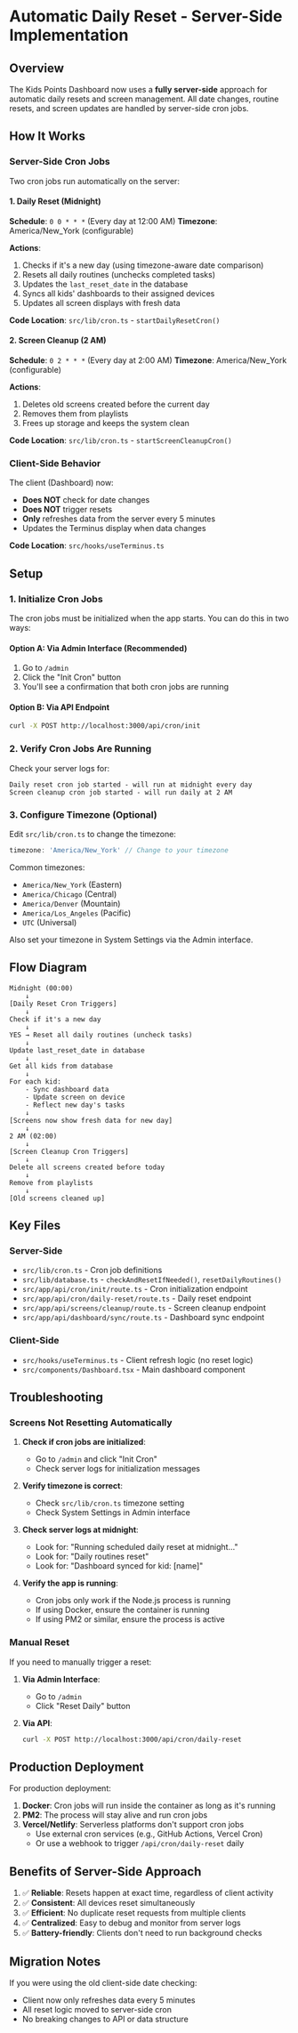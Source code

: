 # Automatic Daily Reset - Server-Side Implementation

## Overview

The Kids Points Dashboard now uses a **fully server-side** approach for automatic daily resets and screen management. All date changes, routine resets, and screen updates are handled by server-side cron jobs.

## How It Works

### Server-Side Cron Jobs

Two cron jobs run automatically on the server:

#### 1. Daily Reset (Midnight)
**Schedule**: `0 0 * * *` (Every day at 12:00 AM)
**Timezone**: America/New_York (configurable)

**Actions**:
1. Checks if it's a new day (using timezone-aware date comparison)
2. Resets all daily routines (unchecks completed tasks)
3. Updates the `last_reset_date` in the database
4. Syncs all kids' dashboards to their assigned devices
5. Updates all screen displays with fresh data

**Code Location**: `src/lib/cron.ts` - `startDailyResetCron()`

#### 2. Screen Cleanup (2 AM)
**Schedule**: `0 2 * * *` (Every day at 2:00 AM)
**Timezone**: America/New_York (configurable)

**Actions**:
1. Deletes old screens created before the current day
2. Removes them from playlists
3. Frees up storage and keeps the system clean

**Code Location**: `src/lib/cron.ts` - `startScreenCleanupCron()`

### Client-Side Behavior

The client (Dashboard) now:
- **Does NOT** check for date changes
- **Does NOT** trigger resets
- **Only** refreshes data from the server every 5 minutes
- Updates the Terminus display when data changes

**Code Location**: `src/hooks/useTerminus.ts`

## Setup

### 1. Initialize Cron Jobs

The cron jobs must be initialized when the app starts. You can do this in two ways:

#### Option A: Via Admin Interface (Recommended)
1. Go to `/admin`
2. Click the "Init Cron" button
3. You'll see a confirmation that both cron jobs are running

#### Option B: Via API Endpoint
```bash
curl -X POST http://localhost:3000/api/cron/init
```

### 2. Verify Cron Jobs Are Running

Check your server logs for:
```
Daily reset cron job started - will run at midnight every day
Screen cleanup cron job started - will run daily at 2 AM
```

### 3. Configure Timezone (Optional)

Edit `src/lib/cron.ts` to change the timezone:
```typescript
timezone: 'America/New_York' // Change to your timezone
```

Common timezones:
- `America/New_York` (Eastern)
- `America/Chicago` (Central)
- `America/Denver` (Mountain)
- `America/Los_Angeles` (Pacific)
- `UTC` (Universal)

Also set your timezone in System Settings via the Admin interface.

## Flow Diagram

```
Midnight (00:00)
    ↓
[Daily Reset Cron Triggers]
    ↓
Check if it's a new day
    ↓
YES → Reset all daily routines (uncheck tasks)
    ↓
Update last_reset_date in database
    ↓
Get all kids from database
    ↓
For each kid:
    - Sync dashboard data
    - Update screen on device
    - Reflect new day's tasks
    ↓
[Screens now show fresh data for new day]
    ↓
2 AM (02:00)
    ↓
[Screen Cleanup Cron Triggers]
    ↓
Delete all screens created before today
    ↓
Remove from playlists
    ↓
[Old screens cleaned up]
```

## Key Files

### Server-Side
- `src/lib/cron.ts` - Cron job definitions
- `src/lib/database.ts` - `checkAndResetIfNeeded()`, `resetDailyRoutines()`
- `src/app/api/cron/init/route.ts` - Cron initialization endpoint
- `src/app/api/cron/daily-reset/route.ts` - Daily reset endpoint
- `src/app/api/screens/cleanup/route.ts` - Screen cleanup endpoint
- `src/app/api/dashboard/sync/route.ts` - Dashboard sync endpoint

### Client-Side
- `src/hooks/useTerminus.ts` - Client refresh logic (no reset logic)
- `src/components/Dashboard.tsx` - Main dashboard component

## Troubleshooting

### Screens Not Resetting Automatically

1. **Check if cron jobs are initialized**:
   - Go to `/admin` and click "Init Cron"
   - Check server logs for initialization messages

2. **Verify timezone is correct**:
   - Check `src/lib/cron.ts` timezone setting
   - Check System Settings in Admin interface

3. **Check server logs at midnight**:
   - Look for: "Running scheduled daily reset at midnight..."
   - Look for: "Daily routines reset"
   - Look for: "Dashboard synced for kid: [name]"

4. **Verify the app is running**:
   - Cron jobs only work if the Node.js process is running
   - If using Docker, ensure the container is running
   - If using PM2 or similar, ensure the process is active

### Manual Reset

If you need to manually trigger a reset:

1. **Via Admin Interface**:
   - Go to `/admin`
   - Click "Reset Daily" button

2. **Via API**:
   ```bash
   curl -X POST http://localhost:3000/api/cron/daily-reset
   ```

## Production Deployment

For production deployment:

1. **Docker**: Cron jobs will run inside the container as long as it's running
2. **PM2**: The process will stay alive and run cron jobs
3. **Vercel/Netlify**: Serverless platforms don't support cron jobs
   - Use external cron services (e.g., GitHub Actions, Vercel Cron)
   - Or use a webhook to trigger `/api/cron/daily-reset` daily

## Benefits of Server-Side Approach

1. ✅ **Reliable**: Resets happen at exact time, regardless of client activity
2. ✅ **Consistent**: All devices reset simultaneously
3. ✅ **Efficient**: No duplicate reset requests from multiple clients
4. ✅ **Centralized**: Easy to debug and monitor from server logs
5. ✅ **Battery-friendly**: Clients don't need to run background checks

## Migration Notes

If you were using the old client-side date checking:
- Client now only refreshes data every 5 minutes
- All reset logic moved to server-side cron
- No breaking changes to API or data structure

